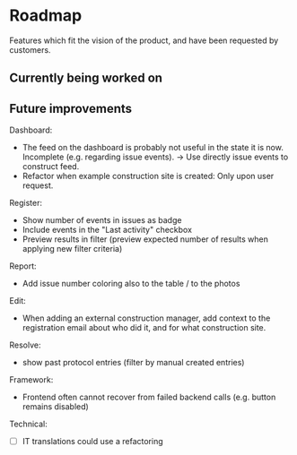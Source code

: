 # Roadmap

Features which fit the vision of the product, and have been requested by customers.

## Currently being worked on


## Future improvements

Dashboard:
- The feed on the dashboard is probably not useful in the state it is now. Incomplete (e.g. regarding issue events). -> Use directly issue events to construct feed.
- Refactor when example construction site is created: Only upon user request.

Register:
- Show number of events in issues as badge 
- Include events in the "Last activity" checkbox 
- Preview results in filter (preview expected number of results when applying new filter criteria)

Report:
- Add issue number coloring also to the table / to the photos

Edit:
- When adding an external construction manager, add context to the registration email about who did it, and for what construction site.

Resolve:
- show past protocol entries (filter by manual created entries)

Framework:
- Frontend often cannot recover from failed backend calls (e.g. button remains disabled)

Technical:
- [ ] IT translations could use a refactoring
